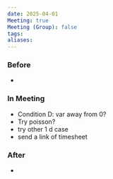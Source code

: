 ```yaml
---
date: 2025-04-01
Meeting: true
Meeting (Group): false
tags: 
aliases:
---
```


### Before
- 

### In Meeting
- Condition D: var away from 0?
- Try poisson?
- try other 1 d case
- send a link of timesheet

### After
- 